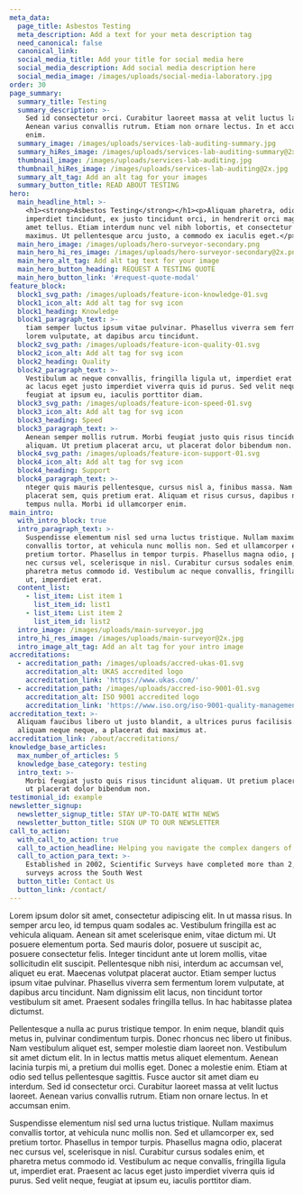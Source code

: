 ```yaml
---
meta_data:
  page_title: Asbestos Testing
  meta_description: Add a text for your meta description tag
  need_canonical: false
  canonical_link:
  social_media_title: Add your title for social media here
  social_media_description: Add social media description here
  social_media_image: /images/uploads/social-media-laboratory.jpg
order: 30
page_summary:
  summary_title: Testing
  summary_description: >-
    Sed id consectetur orci. Curabitur laoreet massa at velit luctus laoreet.
    Aenean varius convallis rutrum. Etiam non ornare lectus. In et accumsan
    enim.
  summary_image: /images/uploads/services-lab-auditing-summary.jpg
  summary_hiRes_image: /images/uploads/services-lab-auditing-summary@2x.jpg
  thumbnail_image: /images/uploads/services-lab-auditing.jpg
  thumbnail_hiRes_image: /images/uploads/services-lab-auditing@2x.jpg
  summary_alt_tag: Add an alt tag for your images
  summary_button_title: READ ABOUT TESTING
hero:
  main_headline_html: >-
    <h1><strong>Asbestos Testing</strong></h1><p>Aliquam pharetra, odio id
    imperdiet tincidunt, ex justo tincidunt orci, in hendrerit orci magna sit
    amet tellus. Etiam interdum nunc vel nibh lobortis, et consectetur ante
    maximus. Ut pellentesque arcu justo, a commodo ex iaculis eget.</p>
  main_hero_image: /images/uploads/hero-surveyor-secondary.png
  main_hero_hi_res_image: /images/uploads/hero-surveyor-secondary@2x.png
  main_hero_alt_tag: Add alt tag text for your image
  main_hero_button_heading: REQUEST A TESTING QUOTE
  main_hero_button_link: '#request-quote-modal'
feature_block:
  block1_svg_path: /images/uploads/feature-icon-knowledge-01.svg
  block1_icon_alt: Add alt tag for svg icon
  block1_heading: Knowledge
  block1_paragraph_text: >-
    tiam semper luctus ipsum vitae pulvinar. Phasellus viverra sem fermentum
    lorem vulputate, at dapibus arcu tincidunt.
  block2_svg_path: /images/uploads/feature-icon-quality-01.svg
  block2_icon_alt: Add alt tag for svg icon
  block2_heading: Quality
  block2_paragraph_text: >-
    Vestibulum ac neque convallis, fringilla ligula ut, imperdiet erat. Praesent
    ac lacus eget justo imperdiet viverra quis id purus. Sed velit neque,
    feugiat at ipsum eu, iaculis porttitor diam.
  block3_svg_path: /images/uploads/feature-icon-speed-01.svg
  block3_icon_alt: Add alt tag for svg icon
  block3_heading: Speed
  block3_paragraph_text: >-
    Aenean semper mollis rutrum. Morbi feugiat justo quis risus tincidunt
    aliquam. Ut pretium placerat arcu, ut placerat dolor bibendum non.
  block4_svg_path: /images/uploads/feature-icon-support-01.svg
  block4_icon_alt: Add alt tag for svg icon
  block4_heading: Support
  block4_paragraph_text: >-
    nteger quis mauris pellentesque, cursus nisl a, finibus massa. Nam nec
    placerat sem, quis pretium erat. Aliquam et risus cursus, dapibus nisi ut,
    tempus nulla. Morbi id ullamcorper enim.
main_intro:
  with_intro_block: true
  intro_paragraph_text: >-
    Suspendisse elementum nisl sed urna luctus tristique. Nullam maximus
    convallis tortor, at vehicula nunc mollis non. Sed et ullamcorper ex, sed
    pretium tortor. Phasellus in tempor turpis. Phasellus magna odio, placerat
    nec cursus vel, scelerisque in nisl. Curabitur cursus sodales enim, et
    pharetra metus commodo id. Vestibulum ac neque convallis, fringilla ligula
    ut, imperdiet erat.
  content_list:
    - list_item: List item 1
      list_item_id: list1
    - list_item: List item 2
      list_item_id: list2
  intro_image: /images/uploads/main-surveyor.jpg
  intro_hi_res_image: /images/uploads/main-surveyor@2x.jpg
  intro_image_alt_tag: Add an alt tag for your intro image
accreditations:
  - accreditation_path: /images/uploads/accred-ukas-01.svg
    accreditation_alt: UKAS accredited logo
    accreditation_link: 'https://www.ukas.com/'
  - accreditation_path: /images/uploads/accred-iso-9001-01.svg
    accreditation_alt: ISO 9001 accredited logo
    accreditation_link: 'https://www.iso.org/iso-9001-quality-management.html'
accreditation_text: >-
  Aliquam faucibus libero ut justo blandit, a ultrices purus facilisis. Donec
  aliquam neque neque, a placerat dui maximus at.
accreditation_link: /about/accreditations/
knowledge_base_articles:
  max_number_of_articles: 5
  knowledge_base_category: testing
  intro_text: >-
    Morbi feugiat justo quis risus tincidunt aliquam. Ut pretium placerat arcu,
    ut placerat dolor bibendum non.
testimonial_id: example
newsletter_signup:
  newsletter_signup_title: STAY UP-TO-DATE WITH NEWS
  newsletter_button_title: SIGN UP TO OUR NEWSLETTER
call_to_action:
  with_call_to_action: true
  call_to_action_headline: Helping you navigate the complex dangers of...
  call_to_action_para_text: >-
    Established in 2002, Scientific Surveys have completed more than 2,500
    surveys across the South West
  button_title: Contact Us
  button_link: /contact/
---
```


Lorem ipsum dolor sit amet, consectetur adipiscing elit. In ut massa risus. In semper arcu leo, id tempus quam sodales ac. Vestibulum fringilla est ac vehicula aliquam. Aenean sit amet scelerisque enim, vitae dictum mi. Ut posuere elementum porta. Sed mauris dolor, posuere ut suscipit ac, posuere consectetur felis. Integer tincidunt ante ut lorem mollis, vitae sollicitudin elit suscipit. Pellentesque nibh nisi, interdum ac accumsan vel, aliquet eu erat. Maecenas volutpat placerat auctor. Etiam semper luctus ipsum vitae pulvinar. Phasellus viverra sem fermentum lorem vulputate, at dapibus arcu tincidunt. Nam dignissim elit lacus, non tincidunt tortor vestibulum sit amet. Praesent sodales fringilla tellus. In hac habitasse platea dictumst.

Pellentesque a nulla ac purus tristique tempor. In enim neque, blandit quis metus in, pulvinar condimentum turpis. Donec rhoncus nec libero ut finibus. Nam vestibulum aliquet est, semper molestie diam laoreet non. Vestibulum sit amet dictum elit. In in lectus mattis metus aliquet elementum. Aenean lacinia turpis mi, a pretium dui mollis eget. Donec a molestie enim. Etiam at odio sed tellus pellentesque sagittis. Fusce auctor sit amet diam eu interdum. Sed id consectetur orci. Curabitur laoreet massa at velit luctus laoreet. Aenean varius convallis rutrum. Etiam non ornare lectus. In et accumsan enim.

Suspendisse elementum nisl sed urna luctus tristique. Nullam maximus convallis tortor, at vehicula nunc mollis non. Sed et ullamcorper ex, sed pretium tortor. Phasellus in tempor turpis. Phasellus magna odio, placerat nec cursus vel, scelerisque in nisl. Curabitur cursus sodales enim, et pharetra metus commodo id. Vestibulum ac neque convallis, fringilla ligula ut, imperdiet erat. Praesent ac lacus eget justo imperdiet viverra quis id purus. Sed velit neque, feugiat at ipsum eu, iaculis porttitor diam.
